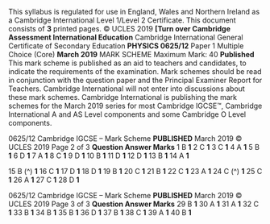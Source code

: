 This syllabus is regulated for use in England, Wales and Northern Ireland as a Cambridge International Level 1/Level 2 Certificate. This document consists of **3** printed pages. © UCLES 2019 **[Turn over Cambridge Assessment International Education** Cambridge International General Certificate of Secondary Education **PHYSICS 0625/12** Paper 1 Multiple Choice (Core) **March 2019** MARK SCHEME Maximum Mark: 40 **Published** This mark scheme is published as an aid to teachers and candidates, to indicate the requirements of the examination. Mark schemes should be read in conjunction with the question paper and the Principal Examiner Report for Teachers. Cambridge International will not enter into discussions about these mark schemes. Cambridge International is publishing the mark schemes for the March 2019 series for most Cambridge IGCSE™, Cambridge International A and AS Level components and some Cambridge O Level components. 


0625/12 Cambridge IGCSE – Mark Scheme **PUBLISHED** March 2019 © UCLES 2019 Page 2 of 3 **Question Answer Marks** 1 B **1** 2 C **1** 3 C **1** 4 A **1** 5 B **1** 6 D **1** 7 A **1** 8 C **1** 9 D **1** 10 B **1** 11 D **1** 12 D **1** 13 B **1** 14 A **1** 

15 B (^) **1** 16 C **1** 17 D **1** 18 D **1** 19 B **1** 20 C **1** 21 B **1** 22 C **1** 23 A **1** 24 C (^) **1** 25 C **1** 26 A **1** 27 C **1** 28 D **1** 


0625/12 Cambridge IGCSE – Mark Scheme **PUBLISHED** March 2019 © UCLES 2019 Page 3 of 3 **Question Answer Marks** 29 B **1** 30 A **1** 31 A **1** 32 C **1** 33 B **1** 34 B **1** 35 B **1** 36 D **1** 37 B **1** 38 C **1** 39 A **1** 40 B **1** 


